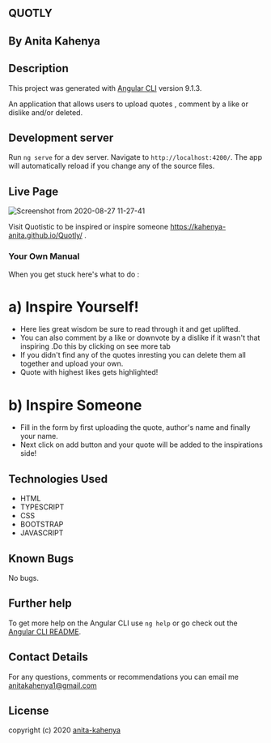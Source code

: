 ## QUOTLY

 ## By Anita Kahenya

## Description
  This project was generated with [Angular CLI](https://github.com/angular/angular-cli) version 9.1.3.

  An application that allows users to upload quotes , comment by a like or dislike  and/or deleted.

## Development server

Run `ng serve` for a dev server. Navigate to `http://localhost:4200/`. The app will automatically reload if you change any of the source files.

## Live Page

![Screenshot from 2020-08-27 11-27-41](https://user-images.githubusercontent.com/62019551/91416755-80916600-e858-11ea-8cef-67dd6beeebbf.png)

  Visit Quotistic to be inspired or inspire someone  https://kahenya-anita.github.io/Quotly/ .

### Your Own Manual
 When you get stuck here's what to do :
 # a) Inspire Yourself!
  * Here lies great wisdom be sure to read through it and get uplifted.
  * You can also comment by a like or downvote by a dislike if it wasn't that inspiring .Do this by clicking on see more tab
  * If you didn't find any of the quotes inresting you can delete them all together and upload your own.
  * Quote  with highest likes gets highlighted!

 # b) Inspire Someone
   * Fill in the form by first uploading the quote, author's name and finally your name.
   * Next click on add button and your quote will be added to the inspirations side!

## Technologies Used
  * HTML
  * TYPESCRIPT
  * CSS
  * BOOTSTRAP
  * JAVASCRIPT

## Known Bugs
 No  bugs.


## Further help

To get more help on the Angular CLI use `ng help` or go check out the [Angular CLI README](https://github.com/angular/angular-cli/blob/master/README.md).


## Contact Details
 For any questions, comments or recommendations you can email me [anitakahenya1@gmail.com](@anitakahenya1@gmail.com)


## License
  copyright (c) 2020
  [anita-kahenya](https://github.com/kahenya-anita)
